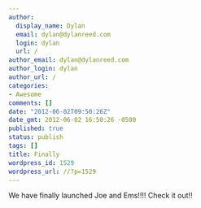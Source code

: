 ```yaml
---
author:
  display_name: Dylan
  email: dylan@dylanreed.com
  login: dylan
  url: /
author_email: dylan@dylanreed.com
author_login: dylan
author_url: /
categories:
- Awesome
comments: []
date: "2012-06-02T09:50:26Z"
date_gmt: 2012-06-02 16:50:26 -0500
published: true
status: publish
tags: []
title: Finally
wordpress_id: 1529
wordpress_url: //?p=1529
---
```


We have finally launched Joe and Ems!!!! Check it out!!![![][1]][2]

   [1]: /media/2012/06/Screen-Shot-2012-06-02-at-10.48.55-AM-300x202.png (Screen Shot 2012-06-02 at 10.48.55 AM)
   [2]: http://www.joeandem.com

